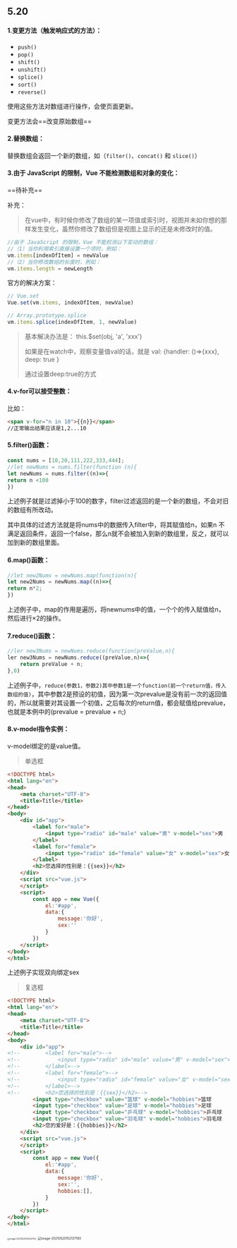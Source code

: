 ## 5.20

#### 1.变更方法（触发响应式的方法）：

- `push()`
- `pop()`
- `shift()`
- `unshift()`
- `splice()`
- `sort()`
- `reverse()`

使用这些方法对数组进行操作，会使页面更新。

变更方法会==改变原始数组==



#### 2.替换数组：

替换数组会返回一个新的数组，如（`filter()`、`concat()` 和 `slice()`）



#### 3.由于 JavaScript 的限制，Vue **不能检测**数组和对象的变化：

==待补充==

补充：

> 在vue中，有时候你修改了数组的某一项值或索引时，视图并未如你想的那样发生变化，虽然你修改了数组但是视图上显示的还是未修改时的值。

```js
//由于 JavaScript 的限制，Vue 不能检测以下变动的数组：
//（1）当你利用索引直接设置一个项时，例如：
vm.items[indexOfItem] = newValue
//（2）当你修改数组的长度时，例如：
vm.items.length = newLength
```

官方的解决方案：

```js
// Vue.set
Vue.set(vm.items, indexOfItem, newValue)

// Array.prototype.splice
vm.items.splice(indexOfItem, 1, newValue)
```

> 基本解决办法是： this.$set(obj, 'a', 'xxx')
>
> 如果是在watch中，观察变量值val的话，就是 val: {handler: ()=>{xxx}, deep: true }
>
> 通过设置deep:true的方式

#### 4.v-for可以接受整数：

比如：

```html
<span v-for="n in 10">{{n}}</span>
//正常输出结果应该是1,2...10
```



#### 5.filter()函数：

```js
const nums = [10,20,111,222,333,444];
//let newNums = nums.filter(function (n){
let newNums = nums.filter((n)=>{
return n <100
})
```

上述例子就是过滤掉小于100的数字，filter过滤返回的是一个新的数组，不会对旧的数组有所改动。

其中具体的过滤方法就是将nums中的数据传入filter中，将其赋值给n，如果n 不满足返回条件，返回一个false，那么n就不会被加入到新的数组里，反之，就可以加到新的数组里面。



#### 6.map()函数：

```js
//let new2Nums = newNums.map(function(n){
let new2Nums = newNums.map((n)=>{
return n*2;
})
```

上述例子中，map的作用是遍历，将newnums中的值，一个个的传入赋值给n，然后进行×2的操作。



#### 7.reduce()函数：

```js
//ler new3Nums = newNums.reduce(function(preValue,n){
ler new3Nums = newNums.reduce((preValue,n)=>{
	return preValue + n;
},0)
```

上述例子中，`reduce(参数1，参数2)其中参数1是一个function(前一个return值，传入数组的值)`，其中参数2是预设的初值，因为第一次prevalue是没有前一次的返回值的，所以就需要对其设置一个初值，之后每次的return值，都会赋值给prevalue，也就是本例中的(prevalue = prevalue + n;)



#### 8.v-model指令实例：

v-model绑定的是value值。

> 单选框

```html
<!DOCTYPE html>
<html lang="en">
<head>
    <meta charset="UTF-8">
    <title>Title</title>
</head>
<body>
    <div id="app">
        <label for="male">
            <input type="radio" id="male" value="男" v-model="sex">男
        </label>
        <label for="female">
            <input type="radio" id="female" value="女" v-model="sex">女
        </label>
        <h2>您选择的性别是：{{sex}}</h2>
    </div>
    <script src="vue.js">
    </script>
    <script>
        const app = new Vue({
            el:'#app',
            data:{
                message:'你好',
                sex:''
            }
        })
    </script>
</body>
</html>
```

上述例子实现双向绑定sex

> 复选框

```html
<!DOCTYPE html>
<html lang="en">
<head>
    <meta charset="UTF-8">
    <title>Title</title>
</head>
<body>
    <div id="app">
<!--        <label for="male">-->
<!--            <input type="radio" id="male" value="男" v-model="sex">男-->
<!--        </label>-->
<!--        <label for="female">-->
<!--            <input type="radio" id="female" value="女" v-model="sex">女-->
<!--        </label>-->
<!--        <h2>您选择的性别是：{{sex}}</h2>-->
        <input type="checkbox" value="篮球" v-model="hobbies">篮球
        <input type="checkbox" value="足球" v-model="hobbies">足球
        <input type="checkbox" value="乒乓球" v-model="hobbies">乒乓球
        <input type="checkbox" value="羽毛球" v-model="hobbies">羽毛球
        <h2>您的爱好是：{{hobbies}}</h2>
    </div>
    <script src="vue.js">
    </script>
    <script>
        const app = new Vue({
            el:'#app',
            data:{
                message:'你好',
                sex:'',
                hobbies:[],
            }
        })
    </script>
</body>
</html>
```

<img src="C:\Users\gjm\AppData\Roaming\Typora\typora-user-images\image-20210520152021154.png" alt="image-20210520152021154" style="zoom: 33%;" />

<img src="C:\Users\gjm\AppData\Roaming\Typora\typora-user-images\image-20210520152137193.png" alt="image-20210520152137193" style="zoom:50%;" />